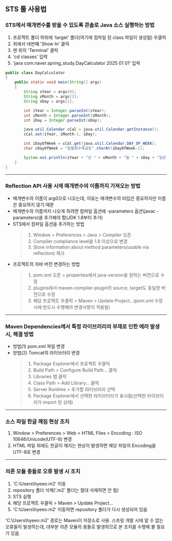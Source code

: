 ## STS 툴 사용법

### STS에서 매개변수를 받을 수 있도록 콘솔로 Java 소스 실행하는 방법
1) 프로젝트 폴더 하위에 'target' 폴더(여기에 컴파일 된 class 파일이 생성됨) 우클릭
2) 위에서 네번째 'Show In' 클릭
3) 맨 위의 'Terminal' 클릭
4) 'cd classes' 입력
5) 'java com.naver.spring_study.DayCalculator 2025 01 01' 입력

```java
public class DayCalculator
{
	public static void main(String[] args)
	{
		String sYear = args[0];
		String sMonth = args[1];
		String sDay = args[2];

		int iYear = Integer.parseInt(sYear);
		int iMonth = Integer.parseInt(sMonth);
		int iDay = Integer.parseInt(sDay);

		java.util.Calendar cCal = java.util.Calendar.getInstance();
		cCal.set(iYear, iMonth-1, iDay);

		int iDayOfWeek = cCal.get(java.util.Calendar.DAY_OF_WEEK);
		char cDayOfWeek = "일월화수목금토".charAt(iDayOfWeek-1);

		System.out.println(sYear + "년 " + sMonth + "월 " + sDay + "일은 " + cDayOfWeek + "요일 입니다.");
	}
}
```

---

### Reflection API 사용 시에 매개변수의 이름까지 가져오는 방법
- 매개변수의 이름이 arg0으로 나오는데, 이유는 매개변수의 타입은 중요하지만 이름은 중요하지 않기 때문
- 매개변수의 이름까지 나오게 하려면 컴파일 옵션에 -parameters 옵션(javac -parameters)을 추가해야 함(JDK 1.8부터 추가)
- STS에서 컴파일 옵션을 추가하는 방법
  > 1) Window > Preferences > Java > Compiler 오픈
  > 2) Compiler compliance level을 1.8 이상으로 변경
  > 3) Store information about method parameters(usable via reflection) 체크
- 프로젝트의 자바 버전 변경하는 방법
  > 1) pom.xml 오픈 > properties에서 java-version을 원하는 버전으로 수정
  > 2) plugins에서 maven-compiler-plugin의 source, target도 동일한 버전으로 수정
  > 3) 해당 프로젝트 우클릭 > Maven > Update Project...(pom.xml 수정 시에 반드시 수행해야 변경사항이 적용됨)

---

### Maven Dependencies에서 특정 라이브러리의 부재로 인한 에러 발생 시, 해결 방법
- 방법(1) pom.xml 파일 변경
- 방법(2) Tomcat의 라이브러리 변경
  > 1) Package Explorer에서 프로젝트 우클릭
  > 2) Build Path > Configure Build Path... 클릭
  > 3) Libraries 탭 클릭
  > 4) Class Path > Add Library... 클릭
  > 5) Server Runtime > 추가할 라이브러리 선택
  > 6) Package Explorer에서 선택한 라이브러리가 표시됨(선택한 라이브러리가 import 된 상태)

---

### 소스 파일 한글 깨짐 현상 조치
1) Window > Preferences > Web > HTML Files > Encoding : ISO 10646/Unicode(UTF-8) 변경
2) HTML 파일 외에도 한글이 깨지는 현상이 발생하면 해당 파일의 Encoding을 UTF-8로 변경

---

### 의존 모듈 충돌로 오류 발생 시 조치
1) 'C:\Users\hyeeo\.m2' 이동
2) repository 폴더 삭제('.m2' 폴더는 절대 삭제하면 안 됨)
3) STS 실행
4) 해당 프로젝트 우클릭 > Maven > Update Project...
5) 'C:\Users\hyeeo\.m2' 이동하면 repository 폴더가 다시 생성되어 있음

'C:\Users\hyeeo\.m2' 경로는 Maven이 저장소로 사용.
스프링 개발 시에 알 수 없는 오류들이 발생하는데, 대부분 의존 모듈의 충돌로 발생하므로 본 조치를 수행해 볼 필요가 있음.
